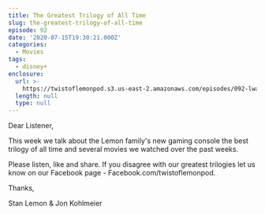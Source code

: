 ```yaml
---
title: The Greatest Trilogy of All Time
slug: the-greatest-trilogy-of-all-time
episode: 92
date: '2020-07-15T19:30:21.000Z'
categories:
  - Movies
tags:
  - disney+
enclosure:
  url: >-
    https://twistoflemonpod.s3.us-east-2.amazonaws.com/episodes/092-lwatol-20200716.mp3
  length: null
  type: null
---
```


Dear Listener,

This week we talk about the Lemon family's new gaming console the best trilogy of all time and several movies we watched over the past weeks.

Please listen, like and share. If you disagree with our greatest trilogies let us know on our Facebook page - Facebook.com/twistoflemonpod.

Thanks,

Stan Lemon & Jon Kohlmeier
